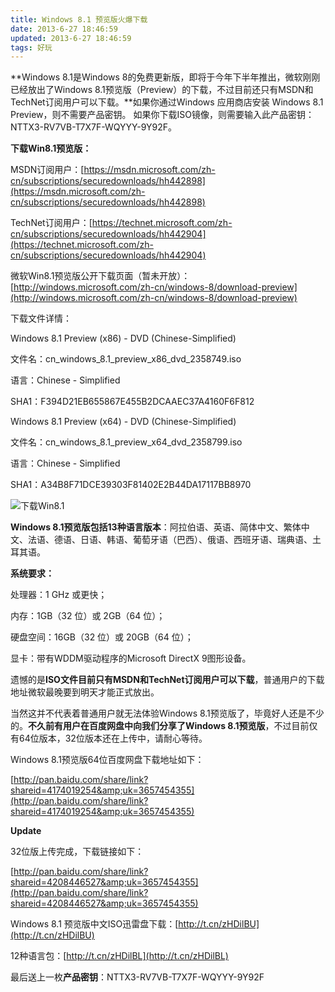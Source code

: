 ```yaml
---
title: Windows 8.1 预览版火爆下载
date: 2013-6-27 18:46:59
updated: 2013-6-27 18:46:59
tags: 好玩
---
```

**Windows 8.1是Windows 8的免费更新版，即将于今年下半年推出，微软刚刚已经放出了Windows 8.1预览版（Preview）的下载，不过目前还只有MSDN和TechNet订阅用户可以下载。**如果你通过Windows 应用商店安装 Windows 8.1 Preview，则不需要产品密钥。 如果你下载ISO镜像，则需要输入此产品密钥：NTTX3-RV7VB-T7X7F-WQYYY-9Y92F。

**下载Win8.1预览版：**

MSDN订阅用户：[https://msdn.microsoft.com/zh-cn/subscriptions/securedownloads/hh442898](https://msdn.microsoft.com/zh-cn/subscriptions/securedownloads/hh442898)

TechNet订阅用户：[https://technet.microsoft.com/zh-cn/subscriptions/securedownloads/hh442904](https://technet.microsoft.com/zh-cn/subscriptions/securedownloads/hh442904)

微软Win8.1预览版公开下载页面（暂未开放）：[http://windows.microsoft.com/zh-cn/windows-8/download-preview](http://windows.microsoft.com/zh-cn/windows-8/download-preview)
<!-- more --> 
下载文件详情：

Windows 8.1 Preview (x86) - DVD (Chinese-Simplified)

文件名：cn_windows_8.1_preview_x86_dvd_2358749.iso

语言：Chinese - Simplified

SHA1：F394D21EB655867E455B2DCAAEC37A4160F6F812

Windows 8.1 Preview (x64) - DVD (Chinese-Simplified)

文件名：cn_windows_8.1_preview_x64_dvd_2358799.iso

语言：Chinese - Simplified

SHA1：A34B8F71DCE39303F81402E2B44DA17117BB8970

![下载Win8.1](http://www.startos.com/uploads/allimg/130627/0Q4354U7-0.png "下载Win8.1")

**Windows 8.1预览版包括13种语言版本**：阿拉伯语、英语、简体中文、繁体中文、法语、德语、日语、韩语、葡萄牙语（巴西）、俄语、西班牙语、瑞典语、土耳其语。

**系统要求：**

处理器：1 GHz 或更快；

内存：1GB（32 位）或 2GB（64 位）；

硬盘空间：16GB（32 位）或 20GB（64 位）；

显卡：带有WDDM驱动程序的Microsoft DirectX 9图形设备。

遗憾的是**ISO文件目前只有MSDN和TechNet订阅用户可以下载**，普通用户的下载地址微软最晚要到明天才能正式放出。

当然这并不代表着普通用户就无法体验Windows 8.1预览版了，毕竟好人还是不少的。**不久前有用户在百度网盘中向我们分享了Windows 8.1预览版**，不过目前仅有64位版本，32位版本还在上传中，请耐心等待。

Windows 8.1预览版64位百度网盘下载地址如下：

[http://pan.baidu.com/share/link?shareid=4174019254&amp;uk=3657454355](http://pan.baidu.com/share/link?shareid=4174019254&amp;uk=3657454355)

**Update**

32位版上传完成，下载链接如下：

[http://pan.baidu.com/share/link?shareid=4208446527&amp;uk=3657454355](http://pan.baidu.com/share/link?shareid=4208446527&amp;uk=3657454355)

Windows 8.1 预览版中文ISO迅雷盘下载：[http://t.cn/zHDilBU](http://t.cn/zHDilBU)

12种语言包：[http://t.cn/zHDilBL](http://t.cn/zHDilBL)

最后送上一枚**产品密钥**：NTTX3-RV7VB-T7X7F-WQYYY-9Y92F